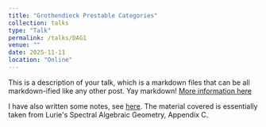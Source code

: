 ```yaml
---
title: "Grothendieck Prestable Categories"
collection: talks
type: "Talk"
permalink: /talks/DAG1
venue: ""
date: 2025-11-11
location: "Online"
---
```




This is a description of your talk, which is a markdown files that can be all markdown-ified like any other post. Yay markdown!
[More information here](https://amartyasd.github.io/DAG1/)

I have also written some notes, see [here](). The material covered is essentially taken from Lurie's Spectral Algebraic Geometry, Appendix C.
